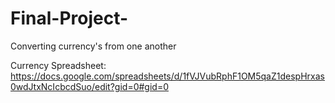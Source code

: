 # Final-Project-
Converting currency's from one another 


Currency Spreadsheet: https://docs.google.com/spreadsheets/d/1fVJVubRphF1OM5qaZ1despHrxas0wdJtxNcIcbcdSuo/edit?gid=0#gid=0




